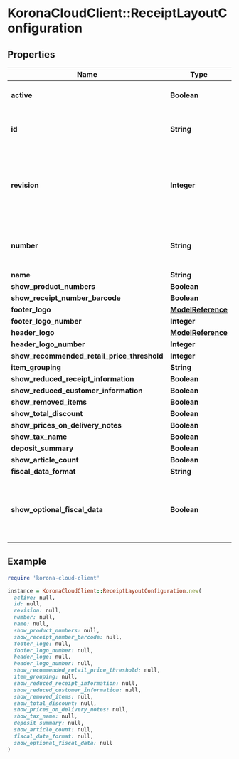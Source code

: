 # KoronaCloudClient::ReceiptLayoutConfiguration

## Properties

| Name | Type | Description | Notes |
| ---- | ---- | ----------- | ----- |
| **active** | **Boolean** | indicates whether the object is active for use or not | [optional][readonly] |
| **id** | **String** | global object uuid (xxxxxxxx-xxxx-xxxx-xxxx-xxxxxxxxxxxx) | [optional] |
| **revision** | **Integer** | the revision number of the object. revision numbers are unique per object-type. there is is no object of the same type with identical revision numbers. | [optional][readonly] |
| **number** | **String** | number of the object, like it is set in backoffice; will be removed when active&#x3D;false | [optional] |
| **name** | **String** |  | [optional] |
| **show_product_numbers** | **Boolean** |  | [optional] |
| **show_receipt_number_barcode** | **Boolean** |  | [optional] |
| **footer_logo** | [**ModelReference**](ModelReference.md) |  | [optional] |
| **footer_logo_number** | **Integer** |  | [optional] |
| **header_logo** | [**ModelReference**](ModelReference.md) |  | [optional] |
| **header_logo_number** | **Integer** |  | [optional] |
| **show_recommended_retail_price_threshold** | **Integer** |  | [optional] |
| **item_grouping** | **String** |  | [optional] |
| **show_reduced_receipt_information** | **Boolean** |  | [optional] |
| **show_reduced_customer_information** | **Boolean** |  | [optional] |
| **show_removed_items** | **Boolean** |  | [optional] |
| **show_total_discount** | **Boolean** |  | [optional] |
| **show_prices_on_delivery_notes** | **Boolean** |  | [optional] |
| **show_tax_name** | **Boolean** |  | [optional] |
| **deposit_summary** | **Boolean** |  | [optional] |
| **show_article_count** | **Boolean** |  | [optional] |
| **fiscal_data_format** | **String** |  | [optional] |
| **show_optional_fiscal_data** | **Boolean** | use new property fiscalDataFormat, value corresponds to the following mapping false equals TEXT &amp; true equals TEXT_AND_QR_CODE | [optional] |

## Example

```ruby
require 'korona-cloud-client'

instance = KoronaCloudClient::ReceiptLayoutConfiguration.new(
  active: null,
  id: null,
  revision: null,
  number: null,
  name: null,
  show_product_numbers: null,
  show_receipt_number_barcode: null,
  footer_logo: null,
  footer_logo_number: null,
  header_logo: null,
  header_logo_number: null,
  show_recommended_retail_price_threshold: null,
  item_grouping: null,
  show_reduced_receipt_information: null,
  show_reduced_customer_information: null,
  show_removed_items: null,
  show_total_discount: null,
  show_prices_on_delivery_notes: null,
  show_tax_name: null,
  deposit_summary: null,
  show_article_count: null,
  fiscal_data_format: null,
  show_optional_fiscal_data: null
)
```


